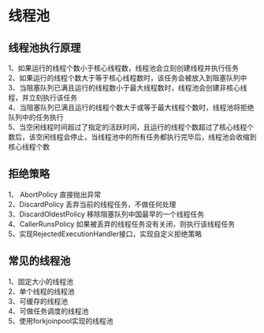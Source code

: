 # 线程池
## 线程池执行原理
1、如果运行的线程个数小于核心线程数，线程池会立刻创建线程并执行任务  
2、如果运行的线程个数大于等于核心线程数时，该任务会被放入到阻塞队列中  
3、当阻塞队列已满且运行的线程数小于最大线程数时，线程池会创建非核心线程，并立刻执行该任务  
4、当阻塞队列已满且运行的线程个数大于或等于最大线程个数时，线程池将拒绝队列中的任务执行  
5、当空闲线程时间超过了指定的活跃时间，且运行的线程个数超过了核心线程个数后，该空闲线程会停止，当线程池中的所有任务都执行完毕后，线程池会收缩到核心线程个数  

## 拒绝策略
1、 AbortPolicy  直接抛出异常  
2、DiscardPolicy 丢弃当前的线程任务，不做任何处理  
3、DiscardOldestPolicy 移除阻塞队列中国最早的一个线程任务  
4、CallerRunsPolicy 如果被丢弃的线程任务没有关闭，则执行该线程任务  
5、实现RejectedExecutionHandler接口，实现自定义拒绝策略

## 常见的线程池
1、固定大小的线程池  
2、单个线程的线程池  
3、可缓存的线程池  
4、可做任务调度的线程池  
5、使用forkjoinpool实现的线程池






